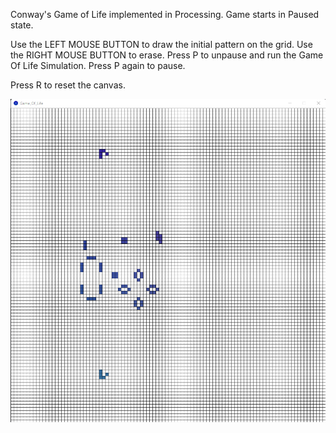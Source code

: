 Conway's Game of Life implemented in Processing. 
Game starts in Paused state. 

Use the LEFT MOUSE BUTTON to draw the initial pattern on the grid. Use the RIGHT MOUSE BUTTON to erase. 
Press P to unpause and run the Game Of Life Simulation. 
Press P again to pause. 

Press R to reset the canvas. 

![Running Simulation](./Game_Of_Life_ScreenShot.png)
